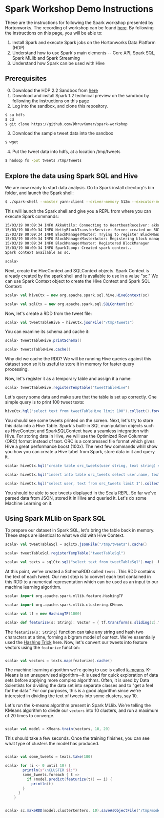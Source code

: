 Spark Workshop Demo Instructions
=================================

These are the instructions for following the Spark workshop presented by Hortonworks. The recording of workshop can be found 
[here](https://www.brighttalk.com/webcast/9573/140773). By following the instructions on this page, you will be able to:

1. Install Spark and execute Spark jobs on the Hortonworks Data Platform (HDP)
2. Understand how to use Spark's main elements -- Core API, Spark SQL, Spark MLlib and Spark Streaming 
3. Understand how Spark can be used with Hive 

Prerequisites
-------------

0. Download the HDP 2.2 Sandbox from [here](http://hortonworks.com/products/hortonworks-sandbox/#install)
1. Download and install Spark 1.2 technical preview on the sandbox by following the instructions on this [page](http://hortonworks.com/hadoop-tutorial/using-apache-spark-hdp/)
2. Log into the sandbox, and clone this repository.  

```bash
$ su hdfs
$ cd
$ git clone https://github.com/DhruvKumar/spark-workshop
```

3. Download the sample tweet data into the sandbox

```bash
$ wget 
```

4. Put the tweet data into hdfs, at a location /tmp/tweets

```bash
$ hadoop fs -put tweets /tmp/tweets
```

Explore the data using Spark SQL and Hive
-----------------------------------------

We are now ready to start data analysis. Go to Spark install directory's bin folder, and launch the Spark shell:

```bash
$ ./spark-shell --master yarn-client --driver-memory 512m --executor-memory 512m
```

This will launch the Spark shell and give you a REPL from where you can execute Spark commands:

```bash
15/03/19 00:09:34 INFO AkkaUtils: Connecting to HeartbeatReceiver: akka.tcp://sparkDriver@sandbox.hortonworks.com:45177/user/HeartbeatReceiver
15/03/19 00:09:34 INFO NettyBlockTransferService: Server created on 58740
15/03/19 00:09:34 INFO BlockManagerMaster: Trying to register BlockManager
15/03/19 00:09:34 INFO BlockManagerMasterActor: Registering block manager localhost:58740 with 265.4 MB RAM, BlockManagerId(<driver>, localhost, 58740)
15/03/19 00:09:34 INFO BlockManagerMaster: Registered BlockManager
15/03/19 00:09:34 INFO SparkILoop: Created spark context..
Spark context available as sc.

scala>
```

Next, create the HiveContext and SQLContext objects. Spark Context is already created by the spark shell and is available to use in a value "sc." We can use Spark Context object to create the Hive Context and Spark SQL Context:

```scala
scala> val hiveCtx = new org.apache.spark.sql.hive.HiveContext(sc)

scala> val sqlCtx = new org.apache.spark.sql.SQLContext(sc)
```

Now, let's create a RDD from the tweet file:

```scala
scala> val tweetTableHive = hiveCtx.jsonFile("/tmp/tweets")
```

You can examine its schema and cache it:

```scala
scala> tweetTableHive.printSchema()

scala> tweetsTableHive.cache()
```
Why did we cache the RDD? We will be running Hive queries against this dataset soon so it is useful to store it in memory for faster query processing. 

Now, let's register it as a temporary table and assign it a name:

```scala
scala> tweetTableHive.registerTempTable("tweetTableHive")
```
Let's query some data and make sure that the table is set up correctly. One simple query is to print 100 tweet texts:

```scala
hiveCtx.hql("select text from tweetTableHive limit 100").collect().foreach(println)
```
You should see some tweets printed on the screen. Next, let's try to store this data into a Hive Table. Spark's built-in SQL manipulation objects such as HiveContext and SparkSQLContext have a seamless integration with Hive. For storing data in Hive, we will use the Optimized Row Columnar (ORC) format instead of text. ORC is a compressed file format which gives Hive a great performance boost (100x). The next few commands whill show you how you can create a Hive tabel from Spark, store data in it and query it.  

```scala
scala> hiveCtx.hql("create table orc_tweets(user string, text string) stored as orc")

scala> hiveCtx.hql("insert into table orc_tweets select user.name, text from tweetTableHive")

scala> hiveCtx.hql("select user, text from orc_tweets limit 1").collect().foreach(println)
```

You should be able to see tweets displayed in the Scala REPL. So far we've parsed data from JSON, stored it in Hive and queried it. Let's do some Machine Learning on it.

Using Spark MLlib on Spark SQL
------------------------------

To prepare our dataset in Spark SQL, let's bring the table back in memory. These steps are identical to what we did with Hive Context.

```scala
scala> val tweetTableSql = sqlCtx.jsonFile("/tmp/tweets").cache()

scala> tweetTableSql.registerTempTable("tweetTableSql")

scala> val texts = sqlCtx.sql("select text from tweetTableSql").map(_.head.toString)
```

At this point, we've created a SchemaRDD called `texts`. This RDD contains the text of each tweet. Our next step is to convert each text contained in this RDD to a numerical representation which can be used as an input to our machine learning algorithm. 

```scala
scala> import org.apache.spark.mllib.feature.HashingTF

scala> import org.apache.spark.mllib.clustering.KMeans

scala> val tf = new HashingTF(1000)

scala> def featurize(s: String): Vector = { tf.transform(s.sliding(2).toSeq) }
```

The `featurize(s: String)` function can take any string and hash two characters at a time, forming a bigram model of our text. We've essentially used the [Hashing Trick](http://en.wikipedia.org/wiki/Feature_hashing) here. Now, let's convert our tweets into feature vectors using the `featurize` function:

```scala

scala> val vectors = texts.map(featurize).cache() 

```
The machine learning algorithm we're going to use is called [k-means](http://en.wikipedia.org/wiki/K-means_clustering). K-Means is an unsupervised algorithm--it is used for quick exploration of data sets before applying more complex algorithms. Often, it is used by Data Scientists for dividing the data set into separate classes and to "get a feel for the data." For our purposes, this is a good algorithm since we're interested in dividing the text of tweets into some clusters, say 10.

Let's run the k-means algorithm present in Spark MLlib. We're telling the KMeans algorithm to divide our `vectors` into 10 clusters, and run a maximum of 20 times to converge.

```scala

scala> val model = KMeans.train(vectors, 10, 20)

```

This should take a few seconds. Once the training finishes, you can see what type of clusters the model has produced. 



```scala

scala> val some_tweets = texts.take(100)

scala> for (i <- 0 until 10) {
        println(s"\nCLUSTER $i:")
        some_tweets.foreach { t =>
          if (model.predict(featurize(t)) == i) {
            println(t)
        }
      }
    }

```


```scala

scala> sc.makeRDD(model.clusterCenters, 10).saveAsObjectFile("/tmp/modelSmall")

```
